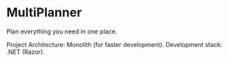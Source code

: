 # MultiPlanner
Plan everything you need in one place.

Project Architecture: Monolith (for faster development).
Development stack: .NET (Razor).

